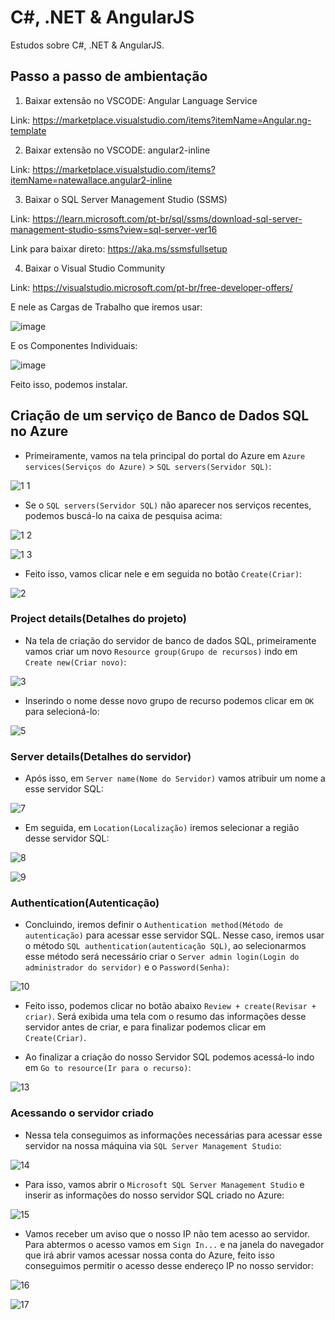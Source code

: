 # C#, .NET & AngularJS

Estudos sobre C#, .NET & AngularJS.

## Passo a passo de ambientação

1. Baixar extensão no VSCODE: Angular Language Service

Link: https://marketplace.visualstudio.com/items?itemName=Angular.ng-template

2. Baixar extensão no VSCODE: angular2-inline

Link: https://marketplace.visualstudio.com/items?itemName=natewallace.angular2-inline

3. Baixar o SQL Server Management Studio (SSMS)

Link: https://learn.microsoft.com/pt-br/sql/ssms/download-sql-server-management-studio-ssms?view=sql-server-ver16

Link para baixar direto: https://aka.ms/ssmsfullsetup

4. Baixar o Visual Studio Community

Link: https://visualstudio.microsoft.com/pt-br/free-developer-offers/

E nele as Cargas de Trabalho que iremos usar:

![image](https://user-images.githubusercontent.com/86172286/203126144-9cfb3927-51f7-4177-b8ba-ea0b424c07e7.png)

E os Componentes Individuais:

![image](https://user-images.githubusercontent.com/86172286/203127574-7b50c7c0-22b6-4818-94b3-9189d88ae362.png)

Feito isso, podemos instalar.

## Criação de um serviço de Banco de Dados SQL no Azure

- Primeiramente, vamos na tela principal do portal do Azure em `Azure services(Serviços do Azure)` > `SQL servers(Servidor SQL)`:

![1 1](https://user-images.githubusercontent.com/86172286/203431702-d4dfda43-b201-4648-aa5d-5107f061e3d7.jpg)

- Se o `SQL servers(Servidor SQL)` não aparecer nos serviços recentes, podemos buscá-lo na caixa de pesquisa acima:

![1 2](https://user-images.githubusercontent.com/86172286/203432036-fc6bbfc1-e439-4e0b-88ad-a546788bae1d.jpg)

![1 3](https://user-images.githubusercontent.com/86172286/203432212-80d1d183-abca-4760-8c8f-8a98c26b3f32.jpg)

- Feito isso, vamos clicar nele e em seguida no botão `Create(Criar)`:

![2](https://user-images.githubusercontent.com/86172286/203433284-62681373-d2f1-4730-a3ea-15e27b9c42cf.jpg)

### Project details(Detalhes do projeto)

- Na tela de criação do servidor de banco de dados SQL, primeiramente vamos criar um novo `Resource group(Grupo de recursos)` indo em `Create new(Criar novo)`:

![3](https://user-images.githubusercontent.com/86172286/203434927-fdabf47a-9738-45fe-932c-dee607e5dfbd.jpg)

- Inserindo o nome desse novo grupo de recurso podemos clicar em `OK` para selecioná-lo:

![5](https://user-images.githubusercontent.com/86172286/203434365-30ba13af-1c31-49ab-a7ab-f6c1da14f83f.jpg)

### Server details(Detalhes do servidor)

- Após isso, em `Server name(Nome do Servidor)` vamos atribuir um nome a esse servidor SQL:

![7](https://user-images.githubusercontent.com/86172286/203435131-fb363305-482f-47e6-b1d3-a30dfb64e0d5.jpg)

- Em seguida, em `Location(Localização)` iremos selecionar a região desse servidor SQL:

![8](https://user-images.githubusercontent.com/86172286/203435917-edeb411c-607e-4cbe-aa59-d47ce7355c52.jpg)

![9](https://user-images.githubusercontent.com/86172286/203435931-c5b6c323-8e54-46d7-a1de-f5226b8e4404.jpg)

### Authentication(Autenticação)

- Concluindo, iremos definir o `Authentication method(Método de autenticação)` para acessar esse servidor SQL. Nesse caso, iremos usar o método `SQL authentication(autenticação SQL)`, ao selecionarmos esse método será necessário criar o `Server admin login(Login do administrador do servidor)` e o `Password(Senha)`:

![10](https://user-images.githubusercontent.com/86172286/203437122-72e79be8-9e58-49a7-abf3-361852ec20a6.jpg)

- Feito isso, podemos clicar no botão abaixo `Review + create(Revisar + criar)`. Será exibida uma tela com o resumo das informações desse servidor antes de criar, e para finalizar podemos clicar em `Create(Criar)`.

- Ao finalizar a criação do nosso Servidor SQL podemos acessá-lo indo em `Go to resource(Ir para o recurso)`:

![13](https://user-images.githubusercontent.com/86172286/203437803-dc7bbab3-c79e-4da9-a27f-2eeba0e693d8.jpg)

### Acessando o servidor criado

- Nessa tela conseguimos as informações necessárias para acessar esse servidor na nossa máquina via `SQL Server Management Studio`:

![14](https://user-images.githubusercontent.com/86172286/203438106-1438a854-f241-4018-a760-b05ed892f1ea.jpg)

- Para isso, vamos abrir o `Microsoft SQL Server Management Studio` e inserir as informações do nosso servidor SQL criado no Azure:

![15](https://user-images.githubusercontent.com/86172286/203438437-3bcd2b96-c674-4c31-8ae7-33f04aa01ff6.jpg)

- Vamos receber um aviso que o nosso IP não tem acesso ao servidor. Para abtermos o acesso vamos em `Sign In...` e na janela do navegador que irá abrir vamos acessar nossa conta do Azure, feito isso conseguimos permitir o acesso desse endereço IP no nosso servidor:

![16](https://user-images.githubusercontent.com/86172286/203438931-57d46e71-39d3-4d0a-9106-e9a8b52ec7a4.jpg)

![17](https://user-images.githubusercontent.com/86172286/203438947-dbf2607a-e9e2-430c-9668-81335e15ff4d.jpg)



